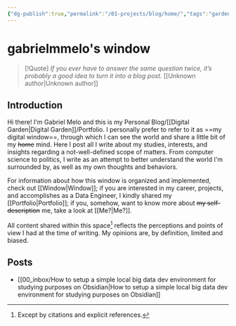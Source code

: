 ```yaml
---
{"dg-publish":true,"permalink":"/01-projects/blog/home/","tags":"gardenEntry","dgHomeLink":true,"dgPassFrontmatter":false,"dgShowBacklinks":true,"dgShowLocalGraph":true}
---
```


# gabrielmmelo's window

> [!Quote] *If you ever have to answer the same question twice, it’s probably a good idea to turn it into a blog post.* [[Unknown author|Unknown author]]

## Introduction
Hi there! I'm Gabriel Melo and this is my Personal Blog/[[Digital Garden|Digital Garden]]/Portfolio. I personally prefer to refer to it as ==my digital window==, through which I can see the world and share a little bit of my ~~home~~ mind. Here I post all I write about my studies, interests, and insights regarding a not-well-defined scope of matters. From computer science to politics, I write as an attempt to better understand the world I'm surrounded by, as well as my own thoughts and behaviors.

For information about how this window is organized and implemented, check out [[Window|Window]]; if you are interested in my career, projects, and accomplishes as a Data Engineer, I kindly shared my [[Portfolio|Portfolio]]; if you, somehow, want to know more about ~~my self-description~~ me, take a look at [[Me?|Me?]].

All content shared within this space[^1] reflects the perceptions and points of view I had at the time of writing. My opinions are, by definition, limited and biased.

[^1]: Except by citations and explicit references.

## Posts
- [[00_inbox/How to setup a simple local big data dev environment for studying purposes on Obsidian|How to setup a simple local big data dev environment for studying purposes on Obsidian]]


	